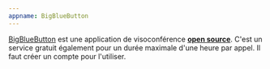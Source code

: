 ```yaml
---
appname: BigBlueButton
---
```


[BigBlueButton](https://demo.bigbluebutton.org/gl) est une application de visoconférence [**open source**](https://github.com/bigbluebutton/bigbluebutton). C'est un service gratuit également pour un durée maximale d'une heure par appel. Il faut créer un compte pour l'utiliser.
